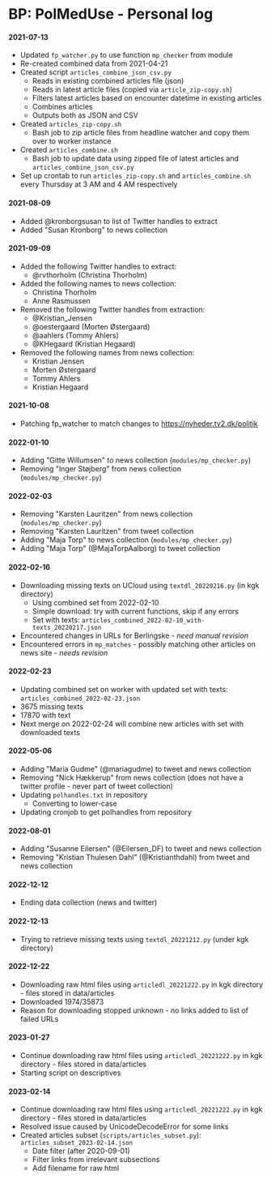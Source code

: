 # BP: PolMedUse - Personal log



#### 2021-07-13

- Updated `fp_watcher.py` to use function `mp_checker` from module
- Re-created combined data from 2021-04-21
- Created script `articles_combine_json_csv.py`
  - Reads in existing combined articles file (json)
  - Reads in latest article files (copied via `article_zip-copy.sh`)
  - Filters latest articles based on encounter datetime in existing articles
  - Combines articles
  - Outputs both as JSON and CSV
- Created `articles_zip-copy.sh`
  - Bash job to zip article files from headline watcher and copy them over to worker instance
- Created `articles_combine.sh`
  - Bash job to update data using zipped file of latest articles and `articles_combine_json_csv.py`
- Set up crontab to run `articles_zip-copy.sh` and `articles_combine.sh` every Thursday at 3 AM  and 4 AM respectively



#### 2021-08-09

- Added @kronborgsusan to list of Twitter handles to extract
- Added "Susan Kronborg" to news collection



#### 2021-09-09

- Added the following Twitter handles to extract:
  - @rvthorholm (Christina Thorholm)
- Added the following names to news collection:
  - Christina Thorholm
  - Anne Rasmussen
- Removed the following Twitter handles from extraction:
  - @Kristian_Jensen 
  - @oestergaard (Morten Østergaard)
  - @aahlers (Tommy Ahlers) 
  - @KHegaard (Kristian Hegaard)
- Removed the following names from news collection:
  - Kristian Jensen 
  - Morten Østergaard
  - Tommy Ahlers
  - Kristian Hegaard



#### 2021-10-08

- Patching fp_watcher to match changes to https://nyheder.tv2.dk/politik 



#### 2022-01-10

- Adding "Gitte Willumsen" to news collection (`modules/mp_checker.py`)
- Removing "Inger Støjberg" from news collection (`modules/mp_checker.py`)



#### 2022-02-03

- Removing "Karsten Lauritzen" from news collection (`modules/mp_checker.py`)
- Removing "Karsten Lauritzen" from tweet collection
- Adding "Maja Torp" to news collection (`modules/mp_checker.py`)
- Adding "Maja Torp" (@MajaTorpAalborg) to tweet collection



#### 2022-02-16

- Downloading missing texts on UCloud using `textdl_20220216.py` (in kgk directory)
  - Using combined set from 2022-02-10
  - Simple download: try with current functions, skip if any errors
  - Set with texts: `articles_combined_2022-02-10_with-texts_20220217.json`
- Encountered changes in URLs for Berlingske - *need manual revision*
- Encountered errors in `mp_matches` - possibly matching other articles on news site - *needs revision*



#### 2022-02-23

- Updating combined set on worker with updated set with texts: `articles_combined_2022-02-23.json`
- 3675 missing texts
- 17870 with text
- Next merge on 2022-02-24 will combine new articles with set with downloaded texts



#### 2022-05-06

- Adding "Maria Gudme" (@mariagudme) to tweet and news collection
- Removing "Nick Hækkerup" from news collection (does not have a twitter profile - never part of tweet collection)
- Updating `polhandles.txt` in repository
  - Converting to lower-case
- Updating cronjob to get polhandles from repository



#### 2022-08-01

- Adding "Susanne Eilersen" (@Eilersen_DF) to tweet and news collection
- Removing "Kristian Thulesen Dahl" (@Kristianthdahl) from tweet and news collection



#### 2022-12-12

- Ending data collection (news and twitter)



#### 2022-12-13

- Trying to retrieve missing texts using `textdl_20221212.py` (under kgk directory)


#### 2022-12-22

- Downloading raw html files using `articledl_20221222.py` in kgk directory - files stored in data/articles
- Downloaded 1974/35873
- Reason for downloading stopped unknown - no links added to list of failed URLs

#### 2023-01-27

- Continue downloading raw html files using `articledl_20221222.py` in kgk directory - files stored in data/articles 
- Starting script on descriptives

#### 2023-02-14

- Continue downloading raw html files using `articledl_20221222.py` in kgk directory - files stored in data/articles 
- Resolved issue caused by UnicodeDecodeError for some links
- Created articles subset (`scripts/articles_subset.py`): `articles_subset_2023-02-14.json`
  - Date filter (after 2020-09-01)
  - Filter links from irrelevant subsections
  - Add filename for raw html